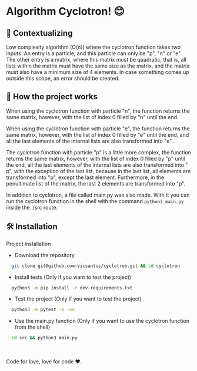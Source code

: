 # Algorithm Cyclotron! 😊

## 🤔 Contextualizing

Low complexity algorithm (O(n)) where the cyclotron function takes two inputs. An entry is a particle, and this particle can only be "p", "n" or "e". The other entry is a matrix, where this matrix must be quadratic, that is, all lists within the matrix must have the same size as the matrix, and the matrix must also have a minimum size of 4 elements. In case something comes up outside this scope, an error should be created.

## 💎 How the project works

When using the cyclotron function with particle "n", the function returns the same matrix, however, with the list of index 0 filled by "n" until the end.

When using the cyclotron function with particle "e", the function returns the same matrix, however, with the list of index 0 filled by "e" until the end, and all the last elements of the internal lists are also transformed into "e" .

The cyclotron function with particle "p" is a little more complex, the function returns the same matrix, however, with the list of index 0 filled by "p" until the end, all the last elements of the internal lists are also transformed into " p", with the exception of the last list, because in the last list, all elements are transformed into "p", except the last element. Furthermore, in the penultimate list of the matrix, the last 2 elements are transformed into "p".

In addition to cyclotron, a file called main.py was also made. With it you can run the cyclotron function in the shell with the command `python3 main.py` inside the ./src route.


## 🛠️ Installation

Project installation

- Download the repository
```bash
  git clone git@github.com:vicsantus/cyclotron.git && cd cyclotron
```
- Install tests (Only if you want to test the project)
```bash
  python3 -m pip install -r dev-requirements.txt
```
- Test the project (Only if you want to test the project)
```bash
  python3 -m pytest -s -vv
```
- Use the main.py function (Only if you want to use the cyclotron function from the shell)
```bash
  cd src && python3 main.py
```

<br>
<br>
Code for love, love for code ♥️.